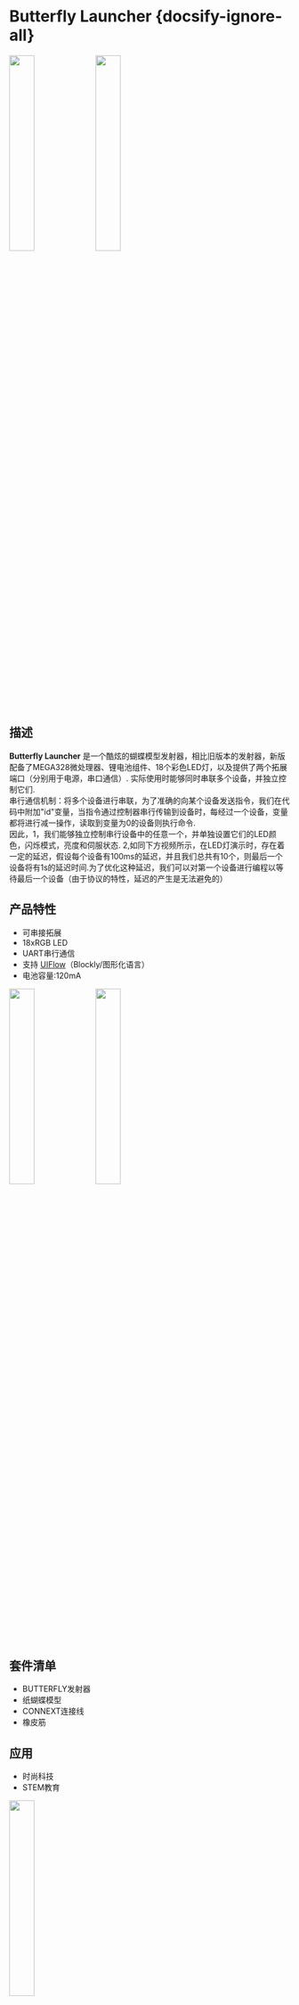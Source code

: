 # Butterfly Launcher {docsify-ignore-all}

<img src="assets\img\product_pics\app\butterfly\butterfly_01.jpg" width="30%" height="30%"> <img src="assets\img\product_pics\app\butterfly\butterfly_02.jpg" width="30%" height="30%">



## 描述

**Butterfly Launcher** 是一个酷炫的蝴蝶模型发射器，相比旧版本的发射器，新版配备了MEGA328微处理器、锂电池组件、18个彩色LED灯，以及提供了两个拓展端口（分别用于电源，串口通信）. 实际使用时能够同时串联多个设备，并独立控制它们.
<br>
串行通信机制：将多个设备进行串联，为了准确的向某个设备发送指令，我们在代码中附加"id"变量，当指令通过控制器串行传输到设备时，每经过一个设备，变量都将进行减一操作，读取到变量为0的设备则执行命令.
<br>
因此，1，我们能够独立控制串行设备中的任意一个，并单独设置它们的LED颜色，闪烁模式，亮度和伺服状态.
2,如同下方视频所示，在LED灯演示时，存在着一定的延迟，假设每个设备有100ms的延迟，并且我们总共有10个，则最后一个设备将有1s的延迟时间.为了优化这种延迟，我们可以对第一个设备进行编程以等待最后一个设备（由于协议的特性，延迟的产生是无法避免的）

## 产品特性

- 可串接拓展
- 18xRGB LED
- UART串行通信
- 支持 [UIFlow](http://flow.m5stack.com)（Blockly/图形化语言）
- 电池容量:120mA


<img src="assets\img\product_pics\app\butterfly\butterfly_03.jpg" width="30%" height="30%"> <img src="assets\img\product_pics\app\butterfly\butterfly_04.jpg" width="30%" height="30%">


## 套件清单

- BUTTERFLY发射器
- 纸蝴蝶模型
- CONNEXT连接线
- 橡皮筋


## 应用

- 时尚科技
- STEM教育

<img src="assets\img\product_pics\app\butterfly\butterfly_05.jpg" width="30%" height="30%">


## 装配步骤

### 按钮功能（正面）
 - 右：单击打开电源，双击打开电源。
 - 左：长按直到led cricle变为另一种颜色，松开按钮。然后短按它将调整伺服臂。重复上述过程以获得正确的位置。

### 装配蝴蝶模型

<video width="500" height="500" controls>
    <source src="https://m5stack.oss-cn-shenzhen.aliyuncs.com/video/Product_example_video/App/Butterfly/butterfly_assembly_steps.mp4" type="video/mp4" >
</video>


### 外接电源（在设备连接超过10个的情况下，会需要外接电源使其稳定）

<br><br>
<img src="assets/img/product_pics/app/butterfly/6.jpg" width="30%" height="30%">

注意：
1）在线路末端添加电源，或者使用（GROVE-usbA连接线+充电宝）或（GROVE-usbA连接线 + 5V充电头）
2）grove 2 usbA连接线
3）带GROVE公端口的墙上插头


## 推荐步骤

1）使用m5go连接设备，在末端连接额外的电源。
2）使用uiflow测试代码测试线路，确保每个设备正常工作。
3）使用设备上的按钮加载蝴蝶.
4）编程M5GO上的按钮启动发射蝴蝶
 
<img src="assets/img/product_pics/app/butterfly/1.jpg" width="30%" height="30%">
<img src="assets/img/product_pics/app/butterfly/2.jpg" width="30%" height="30%">
<img src="assets/img/product_pics/app/butterfly/3.jpg" width="30%" height="30%">
<img src="assets/img/product_pics/app/butterfly/4.jpg" width="30%" height="30%">

## 程序部分


下载[UIFlow](https://github.com/m5stack/M5-ProductExampleCodes/tree/master/Application/butterfly)示例

关于控制程序，我们在UIFLow上封装了一个特别的程序块, 这使得您能够简单地编写控制程序.下面将向您展示如何在UIFlow上添加程序块.

>1，导航到"自定义"，单击"打开"* m5d

<img src="assets\img\product_pics\app\butterfly\1.jpg">

>2，选择butterfly.m5d

<img src="assets\img\product_pics\app\butterfly\2.jpg">

>3，展开Custom选项，选择蝴蝶程序块.

<img src="assets\img\product_pics\app\butterfly\3.jpg">

<img src="assets/img/product_pics/app/butterfly/4.jpg" width="30%" height="30%">


## 相关视频

<video class="video_size" controls>
    <source src="https://m5stack.oss-cn-shenzhen.aliyuncs.com/video/Product_example_video/App/Butterfly/butterfly.mp4" type="video/mp4" >
</video>


## 管脚映射

**Mega328 ISP**下载接口Pin脚定义

<img src="assets\img\product_pics\app\mega328_isp.png" width="30%" height="30%">


<script>

   var 购买链接 = 'https://m5stack.com/collections/m5-application/products/butterfly-launcher';


   anchor_search(购买链接);
   scrollFunc();

</script>